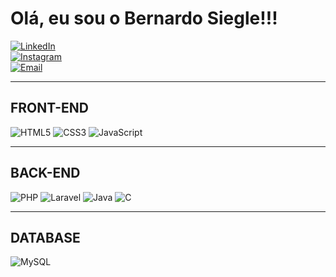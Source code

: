 # Olá, eu sou o Bernardo Siegle!!!

[![LinkedIn](https://img.shields.io/badge/LinkedIn-bernardo--siegle-blue?style=for-the-badge&logo=linkedin)](https://www.linkedin.com/in/bernardo-siegle)  
[![Instagram](https://img.shields.io/badge/Instagram-@bernardosiegle__-pink?style=for-the-badge&logo=instagram)](https://www.instagram.com/bernardosiegle_/)  
[![Email](https://img.shields.io/badge/Email-bernardo.siegle@outlook.com-red?style=for-the-badge&logo=microsoft-outlook)](mailto:bernardo.siegle@outlook.com)  

---

## FRONT-END
![HTML5](https://img.shields.io/badge/HTML5-E34F26?style=for-the-badge&logo=html5&logoColor=white)
![CSS3](https://img.shields.io/badge/CSS3-1572B6?style=for-the-badge&logo=css3&logoColor=white)
![JavaScript](https://img.shields.io/badge/JavaScript-F7DF1E?style=for-the-badge&logo=javascript&logoColor=black)

---

## BACK-END
![PHP](https://img.shields.io/badge/PHP-777BB4?style=for-the-badge&logo=php&logoColor=white)
![Laravel](https://img.shields.io/badge/Laravel-FF2D20?style=for-the-badge&logo=laravel&logoColor=white)
![Java](https://img.shields.io/badge/Java-ED8B00?style=for-the-badge&logo=openjdk&logoColor=white)
![C](https://img.shields.io/badge/C-00599C?style=for-the-badge&logo=c&logoColor=white)

---

## DATABASE
![MySQL](https://img.shields.io/badge/SQL-4479A1?style=for-the-badge&logo=mysql&logoColor=white)
